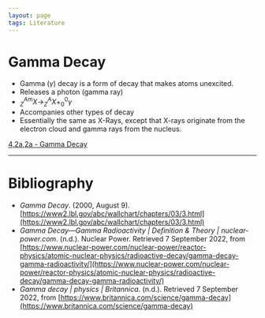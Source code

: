 ```yaml
---
layout: page
tags: Literature 
---
```

# Gamma Decay
- Gamma ($\gamma$) decay is a form of decay that makes atoms unexcited.
- Releases a photon (gamma ray)
- $^{ Am }_{Z}X\to^{ A }_{Z}X+^{ 0 }_{0}\gamma$
- Accompanies other types of decay
- Essentially the same as X-Rays, except that X-rays originate from the electron cloud and gamma rays from the nucleus.

[4,2a,2a - Gamma Decay](../3%20Permanent%20Notes/4,2a,2a%20-%20Gamma%20Decay)

---
# Bibliography
- _Gamma Decay_. (2000, August 9). [https://www2.lbl.gov/abc/wallchart/chapters/03/3.html](https://www2.lbl.gov/abc/wallchart/chapters/03/3.html)
- _Gamma Decay—Gamma Radioactivity | Definition & Theory | nuclear-power.com_. (n.d.). Nuclear Power. Retrieved 7 September 2022, from [https://www.nuclear-power.com/nuclear-power/reactor-physics/atomic-nuclear-physics/radioactive-decay/gamma-decay-gamma-radioactivity/](https://www.nuclear-power.com/nuclear-power/reactor-physics/atomic-nuclear-physics/radioactive-decay/gamma-decay-gamma-radioactivity/)
- _Gamma decay | physics | Britannica_. (n.d.). Retrieved 7 September 2022, from [https://www.britannica.com/science/gamma-decay](https://www.britannica.com/science/gamma-decay)